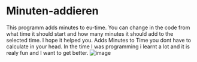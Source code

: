 # Minuten-addieren
This programm adds minutes to eu-time. You can change in the code from what time it should start and how many minutes it should add to the selected time. I hope it helped you.
Adds Minutes to Time you dont have to calculate in your head. 
In the time I was programming i learnt a lot and it is realy fun and I want to get better.
![image](https://user-images.githubusercontent.com/97455267/148785447-1ffbfe64-e4a4-4e65-8040-6b3db1a942ee.png)
